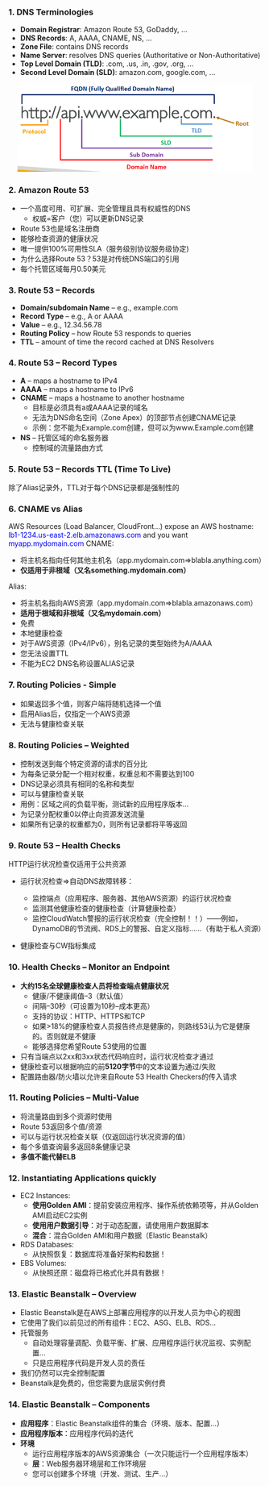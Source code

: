 ### 1. DNS Terminologies

- **Domain Registrar**: Amazon Route 53, GoDaddy, …
- **DNS Records**: A, AAAA, CNAME, NS, …
- **Zone File**: contains DNS records
- **Name Server**: resolves DNS queries (Authoritative or Non-Authoritative)
- **Top Level Domain (TLD)**: .com, .us, .in, .gov, .org, …
- **Second Level Domain (SLD)**: amazon.com, google.com, …
<center><img src="dns.png" style="zoom:60%"></center>

### 2. Amazon Route 53

- 一个高度可用、可扩展、完全管理且具有权威性的DNS
  - 权威=客户（您）可以更新DNS记录
- Route 53也是域名注册商
- 能够检查资源的健康状况
- 唯一提供100%可用性SLA（服务级别协议服务级协定)
- 为什么选择Route 53？53是对传统DNS端口的引用
- 每个托管区域每月0.50美元

### 3. Route 53 – Records

- **Domain/subdomain Name** – e.g., example.com
- **Record Type** – e.g., A or AAAA
- **Value** – e.g., 12.34.56.78
- **Routing Policy** – how Route 53 responds to queries
- **TTL** – amount of time the record cached at DNS Resolvers

### 4. Route 53 – Record Types

- **A** – maps a hostname to IPv4
- **AAAA** – maps a hostname to IPv6
- **CNAME** – maps a hostname to another hostname
  - 目标是必须具有a或AAAA记录的域名
  - 无法为DNS命名空间（Zone Apex）的顶部节点创建CNAME记录
  - 示例：您不能为Example.com创建，但可以为www.Example.com创建
- **NS** – 托管区域的命名服务器
  - 控制域的流量路由方式

### 5. Route 53 – Records TTL (Time To Live)
除了Alias记录外，TTL对于每个DNS记录都是强制性的

### 6. CNAME vs Alias
AWS Resources (Load Balancer, CloudFront...) expose an AWS hostname: <font color=blue>lb1-1234.us-east-2.elb.amazonaws.com</font> and you want <font color=blue>myapp.mydomain.com</font>
CNAME:

- 将主机名指向任何其他主机名（app.mydomain.com=>blabla.anything.com）
- **仅适用于非根域（又名something.mydomain.com）**

Alias:
- 将主机名指向AWS资源（app.mydomain.com=>blabla.amazonaws.com）
- **适用于根域和非根域（又名mydomain.com）**
- 免费
- 本地健康检查
- 对于AWS资源（IPv4/IPv6），别名记录的类型始终为A/AAAA
- 您无法设置TTL
- 不能为EC2 DNS名称设置ALIAS记录

### 7. Routing Policies - Simple
- 如果返回多个值，则客户端将随机选择一个值
- 启用Alias后，仅指定一个AWS资源
- 无法与健康检查关联

### 8. Routing Policies – Weighted

- 控制发送到每个特定资源的请求的百分比
- 为每条记录分配一个相对权重，权重总和不需要达到100
- DNS记录必须具有相同的名称和类型
- 可以与健康检查关联
- 用例：区域之间的负载平衡，测试新的应用程序版本…
- 为记录分配权重0以停止向资源发送流量
- 如果所有记录的权重都为0，则所有记录都将平等返回

### 9. Route 53 – Health Checks
HTTP运行状况检查仅适用于公共资源

- 运行状况检查=>自动DNS故障转移：
  - 监控端点（应用程序、服务器、其他AWS资源）的运行状况检查
  - 监测其他健康检查的健康检查（计算健康检查）
  - 监控CloudWatch警报的运行状况检查（完全控制！！）——例如，DynamoDB的节流阀、RDS上的警报、自定义指标……（有助于私人资源）
  
- 健康检查与CW指标集成

### 10. Health Checks – Monitor an Endpoint

- **大约15名全球健康检查人员将检查端点健康状况**
  - 健康/不健康阈值–3（默认值）
  - 间隔–30秒（可设置为10秒–成本更高）
  - 支持的协议：HTTP、HTTPS和TCP
  - 如果>18%的健康检查人员报告终点是健康的，则路线53认为它是健康的。否则就是不健康
  - 能够选择您希望Route 53使用的位置
- 只有当端点以2xx和3xx状态代码响应时，运行状况检查才通过
- 健康检查可以根据响应的前**5120字节**中的文本设置为通过/失败
- 配置路由器/防火墙以允许来自Route 53 Health Checkers的传入请求

### 11. Routing Policies – Multi-Value

- 将流量路由到多个资源时使用
- Route 53返回多个值/资源
- 可以与运行状况检查关联（仅返回运行状况资源的值）
- 每个多值查询最多返回8条健康记录
- **多值不能代替ELB**

### 12. Instantiating Applications quickly

- EC2 Instances:
  - **使用Golden AMI**：提前安装应用程序、操作系统依赖项等，并从Golden AMI启动EC2实例
  - **使用用户数据引导**：对于动态配置，请使用用户数据脚本
  - **混合**：混合Golden AMI和用户数据（Elastic Beanstalk）
- RDS Databases:
  - 从快照恢复：数据库将准备好架构和数据！
- EBS Volumes:
  - 从快照还原：磁盘将已格式化并具有数据！

### 13. Elastic Beanstalk – Overview

- Elastic Beanstalk是在AWS上部署应用程序的以开发人员为中心的视图
- 它使用了我们以前见过的所有组件：EC2、ASG、ELB、RDS…
- 托管服务
  - 自动处理容量调配、负载平衡、扩展、应用程序运行状况监视、实例配置…
  - 只是应用程序代码是开发人员的责任
- 我们仍然可以完全控制配置
- Beanstalk是免费的，但您需要为底层实例付费

### 14. Elastic Beanstalk – Components

- **应用程序**：Elastic Beanstalk组件的集合（环境、版本、配置…）
- **应用程序版本**：应用程序代码的迭代
- **环境**
  - 运行应用程序版本的AWS资源集合（一次只能运行一个应用程序版本）
  - **层**：Web服务器环境层和工作环境层
  - 您可以创建多个环境（开发、测试、生产…）